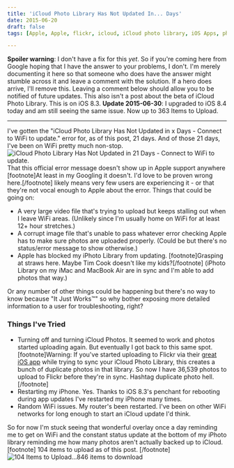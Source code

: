 ```yaml
---
title: 'iCloud Photo Library Has Not Updated In... Days'
date: 2015-06-20
draft: false
tags: [Apple, Apple, flickr, icloud, iCloud photo library, iOS Apps, photos, Pictures]

---
```


**Spoiler warning**: I don't have a fix for this _yet_. So if you're coming here from Google hoping that I have the answer to your problems, I don't. I'm merely documenting it here so that someone who does have the answer might stumble across it and leave a comment with the solution. If a hero does arrive, I'll remove this. Leaving a comment below should allow you to be notified of future updates. This also isn't a post about the beta of iCloud Photo Library. This is on iOS 8.3. **Update 2015-06-30**: I upgraded to iOS 8.4 today and am still seeing the same issue. Now up to 363 Items to Upload.

* * *

I've gotten the "iCloud Photo Library Has Not Updated in x Days - Connect to WiFi to update." error for, as of this post, 21 days. And of those 21 days, I've been on WiFi pretty much non-stop. ![iCloud Photo Library Has Not Updated in 21 Days - Connect to WiFi to update.](https://chrisenns.com/wp-content/uploads/2015/06/iCloud-Photo-Library-Has-Not-Updated-in-21-Days-Connect-to-WiFi-to-update..jpg) That this official error message doesn't show up in Apple support anywhere \[footnote\]At least in my Googling it doesn't. I'd love to be proven wrong here.\[/footnote\] likely means very few users are experiencing it - or that they're not vocal enough to Apple about the error. Things that could be going on:

*   A very large video file that's trying to upload but keeps stalling out when I leave WiFi areas. (Unlikely since I'm usually home on WiFi for at least 12+ hour stretches.)
*   A corrupt image file that's unable to pass whatever error checking Apple has to make sure photos are uploaded properly. (Could be but there's no status/error message to show otherwise.)
*   Apple has blocked my iPhoto Library from updating. \[footnote\]Grasping at straws here. Maybe Tim Cook doesn't like my kids?\[/footnote\] (iPhoto Library on my iMac and MacBook Air are in sync and I'm able to add photos that way.)

Or any number of other things could be happening but there's no way to know because "It Just Works™" so why bother exposing more detailed information to a user for troubleshooting, right?

### Things I've Tried

*   Turning off and turning iCloud Photos. It seemed to work and photos started uploading again. But eventually I got back to this same spot. \[footnote\]Warning: If you've started uploading to Flickr via their [great iOS app](https://geo.itunes.apple.com/ca/app/flickr/id328407587?mt=8&uo=6&at=10l4Ki) while trying to sync your iCloud Photo Library, this creates a bunch of duplicate photos in that library. So now I have 36,539 photos to upload to Flickr before they're in sync. Hashtag duplicate photo hell.\[/footnote\]
*   Restarting my iPhone. Yes. Thanks to iOS 8.3's penchant for rebooting during app updates I've restarted my iPhone many times.
*   Random WiFi issues. My router's been restarted. I've been on other WiFi networks for long enough to start an iCloud update I'd think.

So for now I'm stuck seeing that wonderful overlay once a day reminding me to get on WiFi and the constant status update at the bottom of my iPhoto library reminding me how many photos aren't actually backed up to iCloud. \[footnote\] 104 items to upload as of this post. \[/footnote\] ![104 Items to Upload...846 items to download](https://chrisenns.com/wp-content/uploads/2015/06/104-Items-to-Upload...846-items-to-download.jpg)
